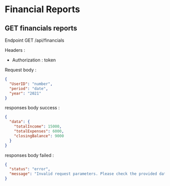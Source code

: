 # Financial Reports

## GET financials reports

Endpoint GET /api/financials

Headers :
- Authorization : token

Request body :

```json
{
  "UserID": "number",
  "period": "date",
  "year": "2021"
}
```

responses body success :
```json
{
  "data": {
    "totalIncome": 15000,
    "totalExpenses": 6000,
    "closingBalance": 9000
  }
}
```

responses body failed :
```json
{
  "status": "error",
  "message": "Invalid request parameters. Please check the provided data."
}
```